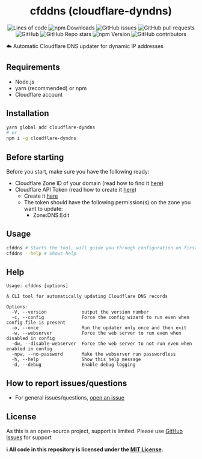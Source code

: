 <div align="center">

# cfddns (cloudflare-dyndns)

![Lines of code](https://img.shields.io/tokei/lines/github/OfficialCRUGG/cfddns?style=for-the-badge)
![npm Downloads](https://img.shields.io/npm/dy/cloudflare-dyndns?style=for-the-badge)
![GitHub issues](https://img.shields.io/github/issues/OfficialCRUGG/cfddns?style=for-the-badge)
![GitHub pull requests](https://img.shields.io/github/issues-pr/OfficialCRUGG/cfddns?style=for-the-badge)
![GitHub](https://img.shields.io/github/license/OfficialCRUGG/cfddns?style=for-the-badge)
![GitHub Repo stars](https://img.shields.io/github/stars/OfficialCRUGG/cfddns?style=for-the-badge)
![npm Version](https://img.shields.io/npm/v/cloudflare-dyndns?style=for-the-badge)
![GitHub contributors](https://img.shields.io/github/contributors/OfficialCRUGG/cfddns?style=for-the-badge)

</div>

☁️ Automatic Cloudflare DNS updater for dynamic IP addresses

## Requirements

-   Node.js
-   yarn (recommended) or npm
-   Cloudflare account

## Installation

```bash
yarn global add cloudflare-dyndns
# or
npm i -g cloudflare-dyndns
```

## Before starting

Before you start, make sure you have the following ready:

-   Cloudflare Zone ID of your domain (read how to find it [here](https://developers.cloudflare.com/fundamentals/get-started/basic-tasks/find-account-and-zone-ids/#:~:text=To%20find%20your%20zone%20and,Zone%20ID%20and%20Account%20ID.))
-   Cloudflare API Token (read how to create it [here](https://developers.cloudflare.com/api/tokens/create))
    -   Create it [here](https://dash.cloudflare.com/profile/api-tokens)
    -   The token should have the following permission(s) on the zone you want to update:
        -   Zone:DNS:Edit

## Usage

```bash
cfddns # Starts the tool, will guide you through configuration on first run
cfddns --help # Shows help
```

## Help

```
Usage: cfddns [options]

A CLI tool for automatically updating Cloudflare DNS records

Options:
  -V, --version             output the version number
  -c, --config              Force the config wizard to run even when config file is present
  -o, --once                Run the updater only once and then exit
  -w, --webserver           Force the web server to run even when disabled in config
  -dw, --disable-webserver  Force the web server to not run even when enabled in config
  -npw, --no-password       Make the webserver run passwordless
  -h, --help                Show this help message
  -d, --debug               Enable debug logging
```

## How to report issues/questions

-   For general issues/questions, [open an issue](https://github.com/OfficialCRUGG/cfddns/issues)

## License

As this is an open-source project, support is limited. Please use [GitHub Issues](https://github.com/OfficialCRUGG/cfddns/issues) for support

**ℹ️ All code in this repository is licensed under the [MIT License](LICENSE.md).**
